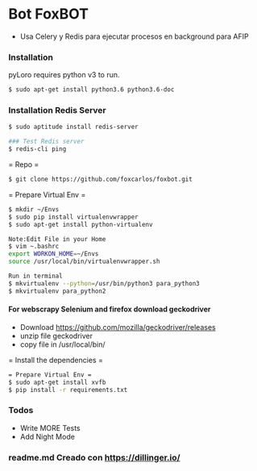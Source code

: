 # Bot FoxBOT

  - Usa Celery y Redis para ejecutar procesos en background para AFIP
  

### Installation

pyLoro requires python v3 to run.
```sh
$ sudo apt-get install python3.6 python3.6-doc
```

### Installation Redis Server

```sh
$ sudo aptitude install redis-server

### Test Redis server
$ redis-cli ping
```

= Repo =
```sh
$ git clone https://github.com/foxcarlos/foxbot.git
```
= Prepare Virtual Env =
```sh
$ mkdir ~/Envs
$ sudo pip install virtualenvwrapper
$ sudo apt-get install python-virtualenv

Note:Edit File in your Home
$ vim ~.bashrc
export WORKON_HOME=~/Envs
source /usr/local/bin/virtualenvwrapper.sh

Run in terminal
$ mkvirtualenv --python=/usr/bin/python3 para_python3
$ mkvirtualenv para_python2
```
#### For webscrapy Selenium and firefox download geckodriver
- Download https://github.com/mozilla/geckodriver/releases
- unzip file geckodriver
- copy file in /usr/local/bin/

= Install the dependencies =
```sh
= Prepare Virtual Env =
$ sudo apt-get install xvfb
$ pip install -r requirements.txt
```

### Todos

 - Write MORE Tests
 - Add Night Mode

### readme.md Creado con https://dillinger.io/
